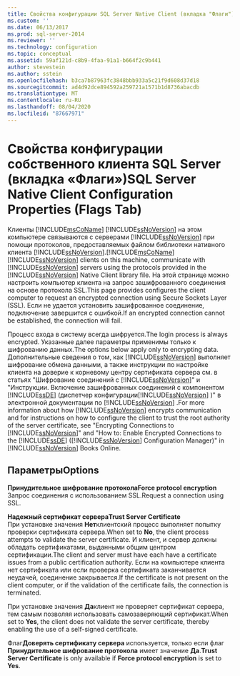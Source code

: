 ```yaml
---
title: Свойства конфигурации SQL Server Native Client (вкладка "Флаги") | Документы Майкрософт
ms.custom: ''
ms.date: 06/13/2017
ms.prod: sql-server-2014
ms.reviewer: ''
ms.technology: configuration
ms.topic: conceptual
ms.assetid: 59af121d-c8b9-4faa-91a1-b664f2c9b441
author: stevestein
ms.author: sstein
ms.openlocfilehash: b3ca7b87963fc3848bbb933a5c21f9d608d37d18
ms.sourcegitcommit: ad4d92dce894592a259721a1571b1d8736abacdb
ms.translationtype: MT
ms.contentlocale: ru-RU
ms.lasthandoff: 08/04/2020
ms.locfileid: "87667971"
---
```

# <a name="sql-server-native-client-configuration-properties-flags-tab"></a><span data-ttu-id="84a65-102">Свойства конфигурации собственного клиента SQL Server (вкладка «Флаги»)</span><span class="sxs-lookup"><span data-stu-id="84a65-102">SQL Server Native Client Configuration Properties (Flags Tab)</span></span>
  <span data-ttu-id="84a65-103">Клиенты [!INCLUDE[msCoName](../../includes/msconame-md.md)] [!INCLUDE[ssNoVersion](../../includes/ssnoversion-md.md)] на этом компьютере связываются с серверами [!INCLUDE[ssNoVersion](../../includes/ssnoversion-md.md)] при помощи протоколов, предоставляемых файлом библиотеки нативного клиента [!INCLUDE[ssNoVersion](../../includes/ssnoversion-md.md)].</span><span class="sxs-lookup"><span data-stu-id="84a65-103">[!INCLUDE[msCoName](../../includes/msconame-md.md)] [!INCLUDE[ssNoVersion](../../includes/ssnoversion-md.md)] clients on this machine, communicate with [!INCLUDE[ssNoVersion](../../includes/ssnoversion-md.md)] servers using the protocols provided in the [!INCLUDE[ssNoVersion](../../includes/ssnoversion-md.md)] Native Client library file.</span></span> <span data-ttu-id="84a65-104">На этой странице можно настроить компьютер клиента на запрос зашифрованного соединения на основе протокола SSL.</span><span class="sxs-lookup"><span data-stu-id="84a65-104">This page provides configures the client computer to request an encrypted connection using Secure Sockets Layer (SSL).</span></span> <span data-ttu-id="84a65-105">Если не удается установить зашифрованное соединение, подключение завершится с ошибкой.</span><span class="sxs-lookup"><span data-stu-id="84a65-105">If an encrypted connection cannot be established, the connection will fail.</span></span>  
  
 <span data-ttu-id="84a65-106">Процесс входа в систему всегда шифруется.</span><span class="sxs-lookup"><span data-stu-id="84a65-106">The login process is always encrypted.</span></span> <span data-ttu-id="84a65-107">Указанные далее параметры применимы только к шифрованию данных.</span><span class="sxs-lookup"><span data-stu-id="84a65-107">The options below apply only to encrypting data.</span></span> <span data-ttu-id="84a65-108">Дополнительные сведения о том, как [!INCLUDE[ssNoVersion](../../includes/ssnoversion-md.md)] выполняет шифрование обмена данными, а также инструкции по настройке клиента на доверие к корневому центру сертификата сервера см. в статьях "Шифрование соединений с [!INCLUDE[ssNoVersion](../../includes/ssnoversion-md.md)]" и "Инструкции. Включение зашифрованных соединений с компонентом [!INCLUDE[ssDE](../../includes/ssde-md.md)] (диспетчер конфигурации[!INCLUDE[ssNoVersion](../../includes/ssnoversion-md.md)] )" в электронной документации по [!INCLUDE[ssNoVersion](../../includes/ssnoversion-md.md)] .</span><span class="sxs-lookup"><span data-stu-id="84a65-108">For more information about how [!INCLUDE[ssNoVersion](../../includes/ssnoversion-md.md)] encrypts communication and for instructions on how to configure the client to trust the root authority of the server certificate, see "Encrypting Connections to [!INCLUDE[ssNoVersion](../../includes/ssnoversion-md.md)]" and "How to: Enable Encrypted Connections to the [!INCLUDE[ssDE](../../includes/ssde-md.md)] ([!INCLUDE[ssNoVersion](../../includes/ssnoversion-md.md)] Configuration Manager)" in [!INCLUDE[ssNoVersion](../../includes/ssnoversion-md.md)] Books Online.</span></span>  
  
## <a name="options"></a><span data-ttu-id="84a65-109">Параметры</span><span class="sxs-lookup"><span data-stu-id="84a65-109">Options</span></span>  
 <span data-ttu-id="84a65-110">**Принудительное шифрование протокола**</span><span class="sxs-lookup"><span data-stu-id="84a65-110">**Force protocol encryption**</span></span>  
 <span data-ttu-id="84a65-111">Запрос соединения с использованием SSL.</span><span class="sxs-lookup"><span data-stu-id="84a65-111">Request a connection using SSL.</span></span>  
  
 <span data-ttu-id="84a65-112">**Надежный сертификат сервера**</span><span class="sxs-lookup"><span data-stu-id="84a65-112">**Trust Server Certificate**</span></span>  
 <span data-ttu-id="84a65-113">При установке значения **Нет**клиентский процесс выполняет попытку проверки сертификата сервера.</span><span class="sxs-lookup"><span data-stu-id="84a65-113">When set to **No**, the client process attempts to validate the server certificate.</span></span> <span data-ttu-id="84a65-114">И клиент, и сервер должны обладать сертификатами, выданными общим центром сертификации.</span><span class="sxs-lookup"><span data-stu-id="84a65-114">The client and server must have each have a certificate issues from a public certification authority.</span></span> <span data-ttu-id="84a65-115">Если на компьютере клиента нет сертификата или если проверка сертификата заканчивается неудачей, соединение закрывается.</span><span class="sxs-lookup"><span data-stu-id="84a65-115">If the certificate is not present on the client computer, or if the validation of the certificate fails, the connection is terminated.</span></span>  
  
 <span data-ttu-id="84a65-116">При установке значения **Да**клиент не проверяет сертификат сервера, тем самым позволяя использовать самозаверяющий сертификат.</span><span class="sxs-lookup"><span data-stu-id="84a65-116">When set to **Yes**, the client does not validate the server certificate, thereby enabling the use of a self-signed certificate.</span></span>  
  
 <span data-ttu-id="84a65-117">Флаг**Доверять сертификату сервера** используется, только если флаг **Принудительное шифрование протокола** имеет значение **Да**.</span><span class="sxs-lookup"><span data-stu-id="84a65-117">**Trust Server Certificate** is only available if **Force protocol encryption** is set to **Yes**.</span></span>  
  
  
